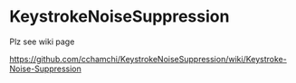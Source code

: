 # KeystrokeNoiseSuppression

Plz see wiki page 

https://github.com/cchamchi/KeystrokeNoiseSuppression/wiki/Keystroke-Noise-Suppression
